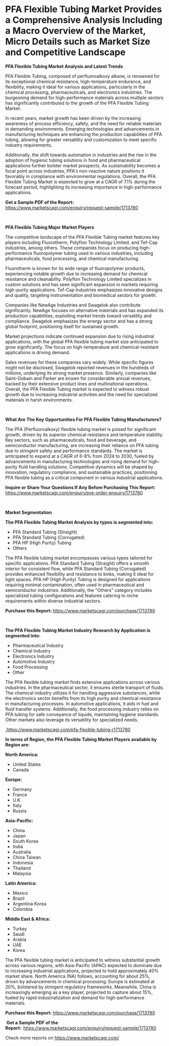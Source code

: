 <p><h1>PFA Flexible Tubing Market Provides a Comprehensive Analysis Including a Macro Overview of the Market, Micro Details such as Market Size and Competitive Landscape</h1></p><p><strong>PFA Flexible Tubing Market Analysis and Latest Trends</strong></p>
<p><p>PFA Flexible Tubing, composed of perfluoroalkoxy alkane, is renowned for its exceptional chemical resistance, high-temperature endurance, and flexibility, making it ideal for various applications, particularly in the chemical processing, pharmaceuticals, and electronics industries. The burgeoning demand for high-performance materials across multiple sectors has significantly contributed to the growth of the PFA Flexible Tubing Market. </p><p>In recent years, market growth has been driven by the increasing awareness of process efficiency, safety, and the need for reliable materials in demanding environments. Emerging technologies and advancements in manufacturing techniques are enhancing the production capabilities of PFA tubing, allowing for greater versatility and customization to meet specific industry requirements. </p><p>Additionally, the shift towards automation in industries and the rise in the adoption of hygienic tubing solutions in food and pharmaceutical applications further bolster market prospects. As sustainability becomes a focal point across industries, PFA's non-reactive nature positions it favorably in compliance with environmental regulations. Overall, the PFA Flexible Tubing Market is expected to grow at a CAGR of 7.1% during the forecast period, highlighting its increasing importance in high-performance applications.</p></p>
<p><strong>Get a Sample PDF of the Report:&nbsp;</strong> <a href="https://www.marketscagr.com/enquiry/request-sample/1713780?utm_campaign=2480&utm_medium=2&utm_source=Github&utm_content=ia&utm_term=01042025&utm_id=pfa-flexible-tubing">https://www.marketscagr.com/enquiry/request-sample/1713780</a></p>
<p>&nbsp;</p>
<p><strong>PFA Flexible Tubing Major Market Players</strong></p>
<p><p>The competitive landscape of the PFA Flexible Tubing market features key players including Fluorotherm, Polyflon Technology Limited, and Tef-Cap Industries, among others. These companies focus on producing high-performance fluoropolymer tubing used in various industries, including pharmaceuticals, food processing, and chemical manufacturing.</p><p>Fluorotherm is known for its wide range of fluoropolymer products, experiencing notable growth due to increasing demand for chemical resistance and cleanability. Polyflon Technology Limited specializes in custom solutions and has seen significant expansion in markets requiring high-purity applications. Tef-Cap Industries emphasizes innovative designs and quality, targeting instrumentation and biomedical sectors for growth.</p><p>Companies like NewAge Industries and Swagelok also contribute significantly. NewAge focuses on alternative materials and has expanded its production capabilities, exploiting market trends toward versatility and compliance. Swagelok emphasizes the energy sector and has a strong global footprint, positioning itself for sustained growth.</p><p>Market projections indicate continued expansion due to rising industrial applications, with the global PFA flexible tubing market size anticipated to grow significantly. The focus on high-temperature and chemical-resistant applications is driving demand.</p><p>Sales revenues for these companies vary widely. While specific figures might not be disclosed, Swagelok reported revenues in the hundreds of millions, underlying its strong market presence. Similarly, companies like Saint-Gobain and Parker are known for considerable annual revenues, backed by their extensive product lines and multinational operations. Overall, the PFA Flexible Tubing market is expected to witness robust growth due to increasing industrial activities and the need for specialized materials in harsh environments.</p></p>
<p>&nbsp;</p>
<p><strong>What Are The Key Opportunities For PFA Flexible Tubing Manufacturers?</strong></p>
<p><p>The PFA (Perfluoroalkoxy) flexible tubing market is poised for significant growth, driven by its superior chemical resistance and temperature stability. Key sectors, such as pharmaceuticals, food and beverage, and semiconductor manufacturing, are increasing their reliance on PFA tubing due to stringent safety and performance standards. The market is anticipated to expand at a CAGR of 6-8% from 2024 to 2030, fueled by advancements in manufacturing technologies and rising demand for high-purity fluid handling solutions. Competitive dynamics will be shaped by innovation, regulatory compliance, and sustainable practices, positioning PFA flexible tubing as a critical component in various industrial applications.</p></p>
<p><strong>Inquire or Share Your Questions If Any Before Purchasing This Report:</strong> <a href="https://www.marketscagr.com/enquiry/pre-order-enquiry/1713780?utm_campaign=2480&utm_medium=2&utm_source=Github&utm_content=ia&utm_term=01042025&utm_id=pfa-flexible-tubing">https://www.marketscagr.com/enquiry/pre-order-enquiry/1713780</a></p>
<p>&nbsp;</p>
<p><strong>Market Segmentation</strong></p>
<p><strong>The PFA Flexible Tubing Market Analysis by types is segmented into:</strong></p>
<p><ul><li>PFA Standard Tubing (Straight)</li><li>PFA Standard Tubing (Corrugated)</li><li>PFA HP (High Purity) Tubing</li><li>Others</li></ul></p>
<p><p>The PFA flexible tubing market encompasses various types tailored for specific applications. PFA Standard Tubing (Straight) offers a smooth interior for consistent flow, while PFA Standard Tubing (Corrugated) provides enhanced flexibility and resistance to kinks, making it ideal for tight spaces. PFA HP (High Purity) Tubing is designed for applications requiring minimal contamination, often used in pharmaceutical and semiconductor industries. Additionally, the "Others" category includes specialized tubing configurations and features catering to niche requirements within diverse industrial sectors.</p></p>
<p><strong>Purchase this Report:&nbsp;</strong><a href="https://www.marketscagr.com/purchase/1713780?utm_campaign=2480&utm_medium=2&utm_source=Github&utm_content=ia&utm_term=01042025&utm_id=pfa-flexible-tubing">https://www.marketscagr.com/purchase/1713780</a></p>
<p>&nbsp;</p>
<p><strong>The PFA Flexible Tubing Market Industry Research by Application is segmented into:</strong></p>
<p><ul><li>Pharmaceutical Industry</li><li>Chemical Industry</li><li>Electronics Industry</li><li>Automotive Industry</li><li>Food Processing</li><li>Other</li></ul></p>
<p><p>The PFA flexible tubing market finds extensive applications across various industries. In the pharmaceutical sector, it ensures sterile transport of fluids. The chemical industry utilizes it for handling aggressive substances, while the electronics sector benefits from its high purity and chemical resistance in manufacturing processes. In automotive applications, it aids in fuel and fluid transfer systems. Additionally, the food processing industry relies on PFA tubing for safe conveyance of liquids, maintaining hygiene standards. Other markets also leverage its versatility for specialized needs.</p></p>
<p><a href="https://www.marketscagr.com/pfa-flexible-tubing-r1713780?utm_campaign=2480&utm_medium=2&utm_source=Github&utm_content=ia&utm_term=01042025&utm_id=pfa-flexible-tubing">&nbsp;https://www.marketscagr.com/pfa-flexible-tubing-r1713780</a></p>
<p><strong>In terms of Region, the PFA Flexible Tubing Market Players available by Region are:</strong></p>
<p>
    <p> <strong> North America: </strong>
        <ul>
            <li>United States</li>
            <li>Canada</li>
        </ul>
        </p> 
    <p> <strong> Europe: </strong>
        <ul>
            <li>Germany</li>
            <li>France</li>
            <li>U.K.</li>
            <li>Italy</li>
            <li>Russia</li>
        </ul>
        </p> 
    <p> <strong> Asia-Pacific: </strong>
        <ul>
            <li>China</li>
            <li>Japan</li>
            <li>South Korea</li>
            <li>India</li>
            <li>Australia</li>
            <li>China Taiwan</li>
            <li>Indonesia</li>
            <li>Thailand</li>
            <li>Malaysia</li>
        </ul>
        </p> 
    <p> <strong> Latin America: </strong>
        <ul>
            <li>Mexico</li>
            <li>Brazil</li>
            <li>Argentina Korea</li>
            <li>Colombia</li>
        </ul>
        </p> 
    <p> <strong> Middle East & Africa: </strong>
        <ul>
            <li>Turkey</li>
            <li>Saudi</li>
            <li>Arabia</li>
            <li>UAE</li>
            <li>Korea</li>
        </ul>
    </p>
    </p>
<p><p>The PFA flexible tubing market is anticipated to witness substantial growth across various regions, with Asia-Pacific (APAC) expected to dominate due to increasing industrial applications, projected to hold approximately 40% market share. North America (NA) follows, accounting for about 25%, driven by advancements in chemical processing. Europe is estimated at 20%, bolstered by stringent regulatory frameworks. Meanwhile, China is increasingly emerging as a key player, projected to capture about 15%, fueled by rapid industrialization and demand for high-performance materials.</p></p>
<p><strong>Purchase this Report: </strong><a href="https://www.marketscagr.com/purchase/1713780?utm_campaign=2480&utm_medium=2&utm_source=Github&utm_content=ia&utm_term=01042025&utm_id=pfa-flexible-tubing">https://www.marketscagr.com/purchase/1713780</a></p>
<p>&nbsp;<strong>Get a Sample PDF of the Report:&nbsp;&nbsp;</strong><a href="https://www.marketscagr.com/enquiry/request-sample/1713780?utm_campaign=2480&utm_medium=2&utm_source=Github&utm_content=ia&utm_term=01042025&utm_id=pfa-flexible-tubing">https://www.marketscagr.com/enquiry/request-sample/1713780</a></p>
<p><strong></strong></p>
<p>Check more reports on <a href="https://www.marketscagr.com/?utm_campaign=2480&utm_medium=2&utm_source=Github&utm_content=ia&utm_term=01042025&utm_id=pfa-flexible-tubing">https://www.marketscagr.com/</a></p>